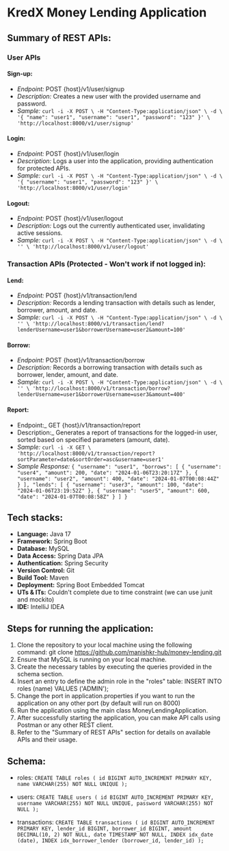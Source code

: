 # KredX Money Lending Application

## Summary of REST APIs:

### User APIs
#### Sign-up:
* _Endpoint:_ POST {host}/v1/user/signup
* _Description:_ Creates a new user with the provided username and password.
* _Sample:_ `curl -i -X POST \
  -H "Content-Type:application/json" \
  -d \
  '{
  "name": "user1",
  "username": "user1",
  "password": "123"
  }' \
  'http://localhost:8000/v1/user/signup'`

#### Login:
* _Endpoint:_ POST {host}/v1/user/login
* _Description:_ Logs a user into the application, providing authentication for protected APIs.
* _Sample:_ `curl -i -X POST \
  -H "Content-Type:application/json" \
  -d \
  '{
  "username": "user1",
  "password": "123"
  }' \
  'http://localhost:8000/v1/user/login'`

#### Logout:
* _Endpoint:_ POST {host}/v1/user/logout
* _Description:_ Logs out the currently authenticated user, invalidating active sessions.
* _Sample:_ `curl -i -X POST \
  -H "Content-Type:application/json" \
  -d \
  '' \
  'http://localhost:8000/v1/user/logout'`


### Transaction APIs (Protected - Won't work if not logged in):
#### Lend:
* _Endpoint:_ POST {host}/v1/transaction/lend
* _Description:_ Records a lending transaction with details such as lender, borrower, amount, and date.
* _Sample:_ `curl -i -X POST \
  -H "Content-Type:application/json" \
  -d \
  '' \
  'http://localhost:8000/v1/transaction/lend?lenderUsername=user1&borrowerUsername=user2&amount=100'`

#### Borrow:
* _Endpoint:_ POST {host}/v1/transaction/borrow
* _Description:_ Records a borrowing transaction with details such as borrower, lender, amount, and date.
* _Sample:_ `curl -i -X POST \
  -H "Content-Type:application/json" \
  -d \
  '' \
  'http://localhost:8000/v1/transaction/borrow?lenderUsername=user1&borrowerUsername=user3&amount=400'`

#### Report:
* Endpoint:_ GET {host}/v1/transaction/report
* Description:_ Generates a report of transactions for the logged-in user, sorted based on specified parameters (amount, date).
* _Sample:_ `curl -i -X GET \
  'http://localhost:8000/v1/transaction/report?sortParameter=date&sortOrder=asc&username=user1'`
* _Sample Response:_ `{
  "username": "user1",
  "borrows": [
  {
  "username": "user4",
  "amount": 200,
  "date": "2024-01-06T23:20:17Z"
  },
  {
  "username": "user2",
  "amount": 400,
  "date": "2024-01-07T00:08:44Z"
  }
  ],
  "lends": [
  {
  "username": "user3",
  "amount": 100,
  "date": "2024-01-06T23:19:52Z"
  },
  {
  "username": "user5",
  "amount": 600,
  "date": "2024-01-07T00:08:58Z"
  }
  ]
  }`


## Tech stacks:
* **Language:** Java 17
* **Framework:** Spring Boot
* **Database:** MySQL
* **Data Access:** Spring Data JPA
* **Authentication:** Spring Security
* **Version Control:** Git
* **Build Tool:** Maven
* **Deployment:** Spring Boot Embedded Tomcat
* **UTs & ITs:** Couldn't complete due to time constraint (we can use junit and mockito)
* **IDE:** IntelliJ IDEA


## Steps for running the application:
1. Clone the repository to your local machine using the following command: git clone https://github.com/manishkr-hub/money-lending.git
2. Ensure that MySQL is running on your local machine.
3. Create the necessary tables by executing the queries provided in the schema section.
4. Insert an entry to define the admin role in the "roles" table: INSERT INTO roles (name) VALUES ('ADMIN');
5. Change the port in application.properties if you want to run the application on any other port (by default will run on 8000)
5. Run the application using the main class MoneyLendingApplication.
6. After successfully starting the application, you can make API calls using Postman or any other REST client.
7. Refer to the "Summary of REST APIs" section for details on available APIs and their usage.


## Schema:
* roles: 
`CREATE TABLE roles (
    id BIGINT AUTO_INCREMENT PRIMARY KEY,
    name VARCHAR(255) NOT NULL UNIQUE
);`

* users: 
`CREATE TABLE users (
    id BIGINT AUTO_INCREMENT PRIMARY KEY,
    username VARCHAR(255) NOT NULL UNIQUE,
    password VARCHAR(255) NOT NULL
);`

* transactions:
`CREATE TABLE transactions (
    id BIGINT AUTO_INCREMENT PRIMARY KEY,
    lender_id BIGINT,
    borrower_id BIGINT,
    amount DECIMAL(10, 2) NOT NULL,
    date TIMESTAMP NOT NULL,
    INDEX idx_date (date),
    INDEX idx_borrower_lender (borrower_id, lender_id)
);`

